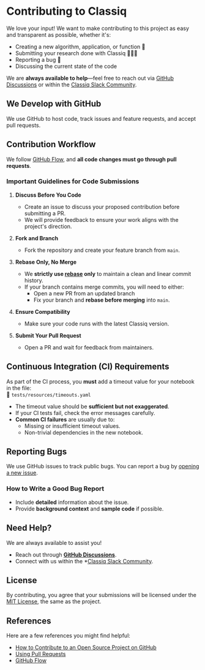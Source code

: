 # Contributing to Classiq  

We love your input! We want to make contributing to this project as easy and transparent as possible, whether it's:  

- Creating a new algorithm, application, or function 🚀  
- Submitting your research done with Classiq 👩🏻‍💻  
- Reporting a bug 🐞  
- Discussing the current state of the code  

We are **always available to help**—feel free to reach out via [GitHub Discussions](https://github.com/Classiq/classiq-library/discussions) or within the [Classiq Slack Community](https://short.classiq.io/join-slack).

## We Develop with GitHub  

We use GitHub to host code, track issues and feature requests, and accept pull requests.  

## Contribution Workflow  

We follow [GitHub Flow](https://guides.github.com/introduction/flow/index.html), and **all code changes must go through pull requests**.  

### **Important Guidelines for Code Submissions**  

1. **Discuss Before You Code**  
   - Create an issue to discuss your proposed contribution before submitting a PR.  
   - We will provide feedback to ensure your work aligns with the project's direction.  

2. **Fork and Branch**  
   - Fork the repository and create your feature branch from `main`.  

3. **Rebase Only, No Merge**  
   - We **strictly use [rebase](https://git-scm.com/book/en/v2/Git-Branching-Rebasing) only** to maintain a clean and linear commit history.  
   - If your branch contains merge commits, you will need to either:  
     - Open a new PR from an updated branch  
     - Fix your branch and **rebase before merging** into `main`.  

4. **Ensure Compatibility**  
   - Make sure your code runs with the latest Classiq version.  

5. **Submit Your Pull Request**  
   - Open a PR and wait for feedback from maintainers.  

## Continuous Integration (CI) Requirements  

As part of the CI process, you **must** add a timeout value for your notebook in the file:  
📂 `tests/resources/timeouts.yaml`  

- The timeout value should be **sufficient but not exaggerated**.  
- If your CI tests fail, check the error messages carefully.  
- **Common CI failures** are usually due to:  
  - Missing or insufficient timeout values.  
  - Non-trivial dependencies in the new notebook.  

## Reporting Bugs  

We use GitHub issues to track public bugs. You can report a bug by [opening a new issue](https://github.com/Classiq/classiq-library/issues/new).  

### **How to Write a Good Bug Report**  

- Include **detailed** information about the issue.  
- Provide **background context** and **sample code** if possible.  

## Need Help?  

We are always available to assist you!  
- Reach out through **[GitHub Discussions](https://github.com/Classiq/classiq-library/discussions)**.  
- Connect with us within the *[Classiq Slack Community](https://short.classiq.io/join-slack). 

## License  

By contributing, you agree that your submissions will be licensed under the [MIT License](http://opensource.org/licenses/MIT), the same as the project.  

## References  

Here are a few references you might find helpful:  

- [How to Contribute to an Open Source Project on GitHub](https://opensource.guide/how-to-contribute/)  
- [Using Pull Requests](https://help.github.com/articles/about-pull-requests/)  
- [GitHub Flow](https://guides.github.com/introduction/flow/)  

